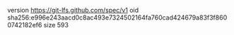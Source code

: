 version https://git-lfs.github.com/spec/v1
oid sha256:e996e243aacd0c8ac493e7324502164fa760cad424679a83f3f8600742182ef6
size 593
